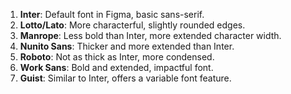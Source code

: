 1. **Inter**: Default font in Figma, basic sans-serif.
2. **Lotto/Lato**: More characterful, slightly rounded edges.
3. **Manrope**: Less bold than Inter, more extended character width.
4. **Nunito Sans**: Thicker and more extended than Inter.
5. **Roboto**: Not as thick as Inter, more condensed.
6. **Work Sans**: Bold and extended, impactful font.
7. **Guist**: Similar to Inter, offers a variable font feature.